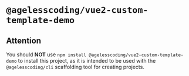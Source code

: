 # `@agelesscoding/vue2-custom-template-demo`

## Attention

You should **NOT** use `npm install @agelesscoding/vue2-custom-template-demo` to install this project, as it is intended to be used with the `@agelesscoding/cli` scaffolding tool for creating projects.

